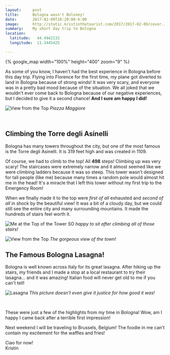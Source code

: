 ```yaml
---
layout:     post
title:      Bologna wasn't Boloney!
date:       2017-02-09T10:20:00-6:00
image:      http://static.kristinthetourist.com/2017/2017-02-09/cover.JPG
summary:    My short day trip to Bologna
location:
  latitude:   44.4942132
  longitude:  11.3445425

---
```


{% google_map width="100%" height="400" zoom="9" %}

As some of you know, I haven't had the best experience in Bologna before this day trip.  Flying into Florence for the first time, my plane got diverted to land in Bologna because of strong winds!  It was very scary, and everyone was in a pretty bad mood because of the situation.  We all joked that we wouldn't ever come back to Bologna because of our negative experiences, but I decided to give it a second chance!  **And I sure am happy I did!**

![View from the Top](http://static.kristinthetourist.com/2017/2017-02-09/square.jpg)
*Piazza Maggiore*

<br>

## Climbing the Torre degli Asinelli

Bologna has many towers throughout the city, but one of the most famous is the Torre degli Asinelli.  It is 319 feet high and was created in 1109.

Of course, we had to climb to the top!  All **498** steps!  Climbing up was very scary!  The staircases were extremely narrow and it almost seemed like we were climbing ladders because it was so steep.  This tower wasn't designed for tall people (like me) because many times a random pole would almost hit me in the head!  It's a miracle that I left this tower without my first trip to the Emergency Room!

When we finally made it to the top were *first of all* exhausted and *second of all* in shock by the beautiful view!  It was a bit of a cloudy day, but we could still see the entire city and many surrounding mountains.  It made the hundreds of stairs feel worth it.

![Me at the Top of the Tower](http://static.kristinthetourist.com/2017/2017-02-09/sit.jpg)
*SO happy to sit after climbing all of those stairs!*

![View from the Top](http://static.kristinthetourist.com/2017/2017-02-09/view.jpg)
*The gorgeous view of the town!*
<br>
## The Famous Bologna Lasagna!

Bologna is well known across Italy for its great lasagna.  After hiking up the stairs, my friends and I made a stop at a local restaurant to try their lasagna... and it was amazing!  Italian food will never get old to me if you can't tell!

![Lasagna](http://static.kristinthetourist.com/2017/2017-02-09/lasagna.jpg)
*This picture doesn't even give it justice for how good it was!*

<br>

These were just a few of the highlights from my time in Bologna!  Wow, am I happy I came back after a terrible first impression!

Next weekend I will be traveling to Brussels, Belgium!  The foodie in me can't contain my excitement for the waffles and fries!

Ciao for now! <br>
Kristin

